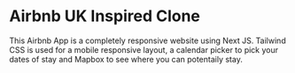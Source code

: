 # Airbnb UK Inspired Clone

This Airbnb App is a completely responsive website using Next JS. Tailwind CSS is used for a mobile responsive layout, a calendar picker to pick your dates of stay and Mapbox to see where you can potentaily stay.
